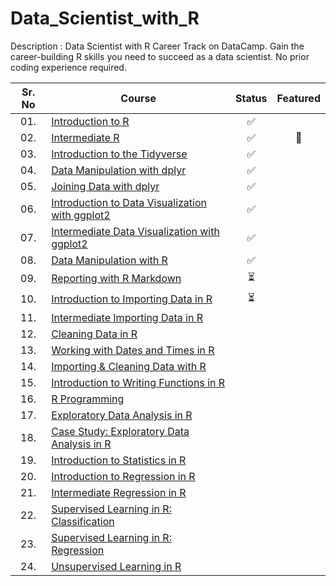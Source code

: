 # Data_Scientist_with_R

Description : Data Scientist with R Career Track on DataCamp.
Gain the career-building R skills you need to succeed as a data scientist. No prior coding experience required.

<div align="center">

| Sr. No | Course                                                               |Status|Featured|
|:------:|----------------------------------------------------------------------------|:--:|:--:|
| 01.     | [Introduction to R](/01_Introduction_to_R)|✅||
| 02.     | [Intermediate R](/02_Intermediate_R)|✅|🌟|
| 03.     | [Introduction to the Tidyverse](/03-Introduction_to_the_Tidyverse)|✅| |
| 04.     | [Data Manipulation with dplyr](/04_Data_Manipulation_with_dplyr)|✅| |
| 05.     | [Joining Data with dplyr](/05_Joining_Data_with_dplyr)|✅| |
| 06.     | [Introduction to Data Visualization with ggplot2](/06_Introduction_to_Data_Visualization_with_ggplot2)|✅| |
| 07.     | [Intermediate Data Visualization with ggplot2](/07_Intermediate_Data_Visualization_with_ggplot2)|✅| |
| 08.     | [Data Manipulation with R](/08_Data_Manipulation_with_R)|✅| |
| 09.     | [Reporting with R Markdown]()|⏳| |
| 10.     | [Introduction to Importing Data in R]()|⏳| |
| 11.     | [Intermediate Importing Data in R]()|| |
| 12.     | [Cleaning Data in R]()|| |
| 13.     | [Working with Dates and Times in R]()|| |
| 14.     | [Importing & Cleaning Data with R]()|| |
| 15.     | [Introduction to Writing Functions in R]()|| |
| 16.     | [R Programming]()|| |
| 17.     | [Exploratory Data Analysis in R]()|| |
| 18.     | [Case Study: Exploratory Data Analysis in R]()|| |
| 19.     | [Introduction to Statistics in R]()|| |
| 20.     | [Introduction to Regression in R]()|| |
| 21.     | [Intermediate Regression in R]()|| |
| 22.     | [Supervised Learning in R: Classification]()|| |
| 23.     | [Supervised Learning in R: Regression]()|| |
| 24.     | [Unsupervised Learning in R]()|| |
</div>
